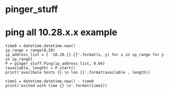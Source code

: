 # pinger_stuff

# ping all 10.28.x.x example


	time0 = datetime.datetime.now()
	ip_range = range(0,20) 
	ip_address_list = [ '10.28.{}.{}'.format(x, y) for x in ip_range for y in ip_range] 
	P = pinger_stuff.Ping(ip_address_list, 0.04)
	(available, length) = P.start()
	print('availbale hosts {} \n len {}'.format(available , length))

	time1 = datetime.datetime.now() - time0
	print('exited with time {} \n'.format(time1))